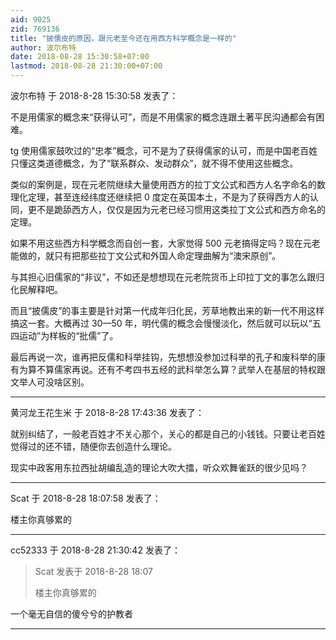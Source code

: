 ```yaml
---
aid: 9025
zid: 769136
title: "披儒皮的原因，跟元老至今还在用西方科学概念是一样的"
author: 波尔布特
date: 2018-08-28 15:30:58+07:00
lastmod: 2018-08-28 21:30:00+07:00
---
```


波尔布特 于 2018-8-28 15:30:58 发表了：

不是用儒家的概念来“获得认可”，而是不用儒家的概念连跟土著平民沟通都会有困难。

tg 使用儒家鼓吹过的“忠孝”概念，可不是为了获得儒家的认可，而是中国老百姓只懂这类道德概念，为了“联系群众、发动群众”，就不得不使用这些概念。

类似的案例是，现在元老院继续大量使用西方的拉丁文公式和西方人名字命名的数理化定理，甚至连经纬度还继续把 0 度定在英国本土，不是为了获得西方人的认同，更不是跪舔西方人，仅仅是因为元老已经习惯用这类拉丁文公式和西方命名的定理。

如果不用这些西方科学概念而自创一套，大家觉得 500 元老搞得定吗？现在元老能做的，就只有把那些拉丁文公式和外国人命定理曲解为“澳宋原创”。

与其担心旧儒家的“非议”，不如还是想想现在元老院货币上印拉丁文的事怎么跟归化民解释吧。

而且“披儒皮”的事主要是针对第一代成年归化民，芳草地教出来的新一代不用这样搞这一套。大概再过 30—50 年，明代儒的概念会慢慢淡化，然后就可以玩以“五四运动”为样板的“批儒”了。

最后再说一次，谁再把反儒和科举挂钩，先想想没参加过科举的孔子和废科举的康有为算不算儒家再说。还有不考四书五经的武科举怎么算？武举人在基层的特权跟文举人可没啥区别。

---

黄河龙王花生米 于 2018-8-28 17:43:36 发表了：

就别纠结了，一般老百姓才不关心那个，关心的都是自己的小钱钱。只要让老百姓觉得过的还不错，随便你去创造什么理论。

现实中政客用东拉西扯胡编乱造的理论大吹大擂，听众欢舞雀跃的很少见吗？

---

Scat 于 2018-8-28 18:07:58 发表了：

楼主你真够累的

---

cc52333 于 2018-8-28 21:30:42 发表了：

> Scat 发表于 2018-8-28 18:07
>
> 楼主你真够累的

一个毫无自信的傻兮兮的护教者

---
